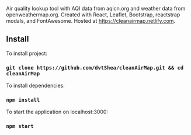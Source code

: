 Air quality lookup tool with AQI data from aqicn.org and weather data from openweathermap.org.
Created with React, Leaflet, Bootstrap, reactstrap modals, and FontAwesome.
Hosted at https://cleanairmap.netlify.com.

## Install

To install project:

### `git clone https://github.com/dvtShea/cleanAirMap.git && cd cleanAirMap`

To install dependencies:

### `npm install`

To start the application on localhost:3000:

### `npm start`
